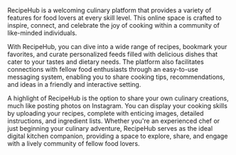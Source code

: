 RecipeHub is a welcoming culinary platform that provides a variety of features for food lovers at every skill level. This online space is crafted to inspire, connect, and celebrate the joy of cooking within a community of like-minded individuals.

With RecipeHub, you can dive into a wide range of recipes, bookmark your favorites, and curate personalized feeds filled with delicious dishes that cater to your tastes and dietary needs. The platform also facilitates connections with fellow food enthusiasts through an easy-to-use messaging system, enabling you to share cooking tips, recommendations, and ideas in a friendly and interactive setting.

A highlight of RecipeHub is the option to share your own culinary creations, much like posting photos on Instagram. You can display your cooking skills by uploading your recipes, complete with enticing images, detailed instructions, and ingredient lists. Whether you're an experienced chef or just beginning your culinary adventure, RecipeHub serves as the ideal digital kitchen companion, providing a space to explore, share, and engage with a lively community of fellow food lovers.
